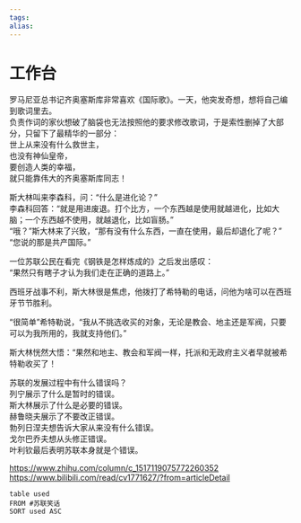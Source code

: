 ```yaml
---
tags: 
alias:
---
```

# 工作台
罗马尼亚总书记齐奥塞斯库非常喜欢《国际歌》。一天，他突发奇想，想将自己编到歌词里去。  
负责作词的家伙想破了脑袋也无法按照他的要求修改歌词，于是索性删掉了大部分，只留下了最精华的一部分：  
世上从来没有什么救世主，  
也没有神仙皇帝，  
要创造人类的幸福，  
就只能靠伟大的齐奥塞斯库同志！

  
斯大林叫来李森科，问：“什么是进化论？”  
李森科回答：“就是用进废退。打个比方，一个东西越是使用就越进化，比如大脑；一个东西越不使用，就越退化，比如盲肠。”  
“哦？”斯大林来了兴致，“那有没有什么东西，一直在使用，最后却退化了呢？”  
“您说的那是共产国际。”


一位苏联公民在看完《钢铁是怎样炼成的》之后发出感叹：  
“果然只有瞎子才认为我们走在正确的道路上。”


西班牙战事不利，斯大林很是焦虑，他拨打了希特勒的电话，问他为啥可以在西班牙节节胜利。  
  
“很简单”希特勒说，“我从不挑选收买的对象，无论是教会、地主还是军阀，只要可以为我所用的，我就支持他们。”  
  
斯大林恍然大悟：“果然和地主、教会和军阀一样，托派和无政府主义者早就被希特勒收买了！

苏联的发展过程中有什么错误吗？  
列宁展示了什么是暂时的错误。  
斯大林展示了什么是必要的错误。  
赫鲁晓夫展示了不要改正错误。  
勃列日涅夫想告诉大家从来没有什么错误。  
戈尔巴乔夫想从头修正错误。  
叶利钦最后表明苏联本身就是个错误。


https://www.zhihu.com/column/c_1517119075772260352
https://www.bilibili.com/read/cv1771627/?from=articleDetail



```dataview
table used
FROM #苏联笑话
SORT used ASC
```



